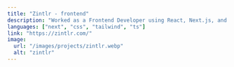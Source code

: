 ```yaml
---
title: "Zintlr - frontend"
description: "Worked as a Frontend Developer using React, Next.js, and Tailwind CSS to build responsive, high-performance user interfaces. Collaborated with designers and backend teams to deliver a seamless and scalable web experience."
languages: ["next", "css", "tailwind", "ts"]
link: "https://zintlr.com/"
image:
  url: "/images/projects/zintlr.webp"
  alt: "zintlr"
---
```

